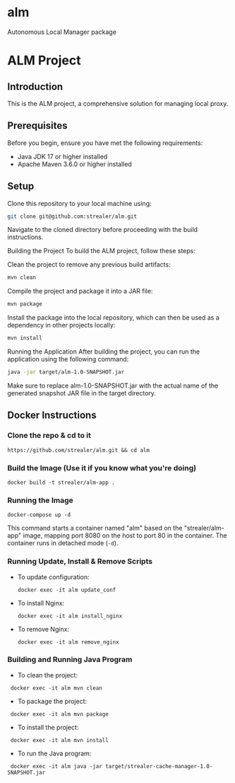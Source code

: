 # alm
Autonomous Local Manager package


# ALM Project

## Introduction
This is the ALM project, a comprehensive solution for managing local proxy.

## Prerequisites
Before you begin, ensure you have met the following requirements:
- Java JDK 17 or higher installed
- Apache Maven 3.6.0 or higher installed

## Setup
Clone this repository to your local machine using:
```bash
git clone git@github.com:strealer/alm.git
```
Navigate to the cloned directory before proceeding with the build instructions.

Building the Project
To build the ALM project, follow these steps:

Clean the project to remove any previous build artifacts:

```bash
mvn clean
```
Compile the project and package it into a JAR file:

```bash
mvn package
```
Install the package into the local repository, which can then be used as a dependency in other projects locally:

```bash
mvn install
```
Running the Application
After building the project, you can run the application using the following command:

```bash
java -jar target/alm-1.0-SNAPSHOT.jar
```
Make sure to replace alm-1.0-SNAPSHOT.jar with the actual name of the generated snapshot JAR file in the target directory.


## Docker Instructions

### Clone the repo & cd to it
```shell
https://github.com/strealer/alm.git && cd alm
```

### Build the Image (Use it if you know what you're doing)
```shell
docker build -t strealer/alm-app .
```

### Running the Image
```shell
docker-compose up -d
```
This command starts a container named "alm" based on the "strealer/alm-app" image, mapping port 8080 on the host to port 80 in the container. The container runs in detached mode (`-d`).

### Running Update, Install & Remove Scripts
- To update configuration:
  ```shell
  docker exec -it alm update_conf
  ```
- To install Nginx:
  ```shell
  docker exec -it alm install_nginx
  ```
- To remove Nginx:
  ```shell
  docker exec -it alm remove_nginx
  ```


### Building and Running Java Program
- To clean the project:
 ```shell
  docker exec -it alm mvn clean
  ```
- To package the project:
 ```shell
  docker exec -it alm mvn package
  ```
- To install the project:
 ```shell
  docker exec -it alm mvn install
  ```
- To run the Java program:
 ```shell
  docker exec -it alm java -jar target/strealer-cache-manager-1.0-SNAPSHOT.jar
  ```
